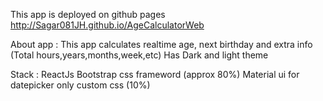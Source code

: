This app is deployed on github pages
http://Sagar081JH.github.io/AgeCalculatorWeb

About app :
This app calculates realtime age, next birthday and extra info (Total hours,years,months,week,etc)
Has Dark and light theme

Stack :
ReactJs
Bootstrap css frameword (approx 80%)
Material ui for datepicker only
custom css (10%)

